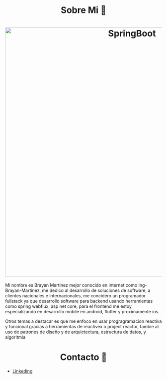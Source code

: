 <h1 align="center"> Sobre Mi 👋</h1>

<h1 align="center">
  <img src="https://github.com/Ing-Brayan-Martinez/Java-SpringBoot-Example/blob/master/docs/ecommerce-workana-glosario-850x400.jpg" alt="SpringBoot" width="800"/>
</h1>

Mi nombre es Brayan Martinez mejor conocido en internet como Ing-Brayan-Martinez, me dedico al desarrollo de
soluciones de software, a clientes nacionales e internacionales, me concidero un programador fullstack
ya que desarrollo software para backend usando herramientas como spring webflux, asp net core, para el
frontend me estoy especializando en desarrollo mobile en android, flutter y proximamente ios.

Otros temas a destacar es que me enfoco en usar progragramacion reactiva y funcional gracias a herramientas
de reactivex o project reactor, tambie al uso de patrones de diseño y de arquictectura, estructura de datos,
y algoritmia

<h1 align="center"> Contacto 👋</h1>

- [Linkeding](https://www.linkedin.com/in/ing-brayan-martinez)
